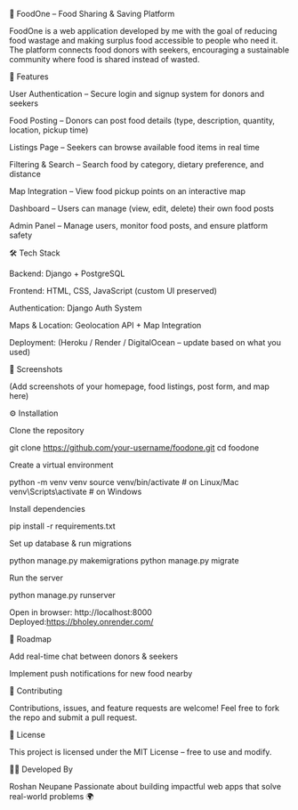 🍲 FoodOne – Food Sharing & Saving Platform

FoodOne is a web application developed by me with the goal of reducing food wastage and making surplus food accessible to people who need it. The platform connects food donors with seekers, encouraging a sustainable community where food is shared instead of wasted.

🚀 Features

User Authentication – Secure login and signup system for donors and seekers

Food Posting – Donors can post food details (type, description, quantity, location, pickup time)

Listings Page – Seekers can browse available food items in real time

Filtering & Search – Search food by category, dietary preference, and distance

Map Integration – View food pickup points on an interactive map

Dashboard – Users can manage (view, edit, delete) their own food posts

Admin Panel – Manage users, monitor food posts, and ensure platform safety

🛠️ Tech Stack

Backend: Django + PostgreSQL

Frontend: HTML, CSS, JavaScript (custom UI preserved)

Authentication: Django Auth System

Maps & Location: Geolocation API + Map Integration

Deployment: (Heroku / Render / DigitalOcean – update based on what you used)

📸 Screenshots

(Add screenshots of your homepage, food listings, post form, and map here)

⚙️ Installation

Clone the repository

git clone https://github.com/your-username/foodone.git
cd foodone


Create a virtual environment

python -m venv venv
source venv/bin/activate   # on Linux/Mac
venv\Scripts\activate      # on Windows


Install dependencies

pip install -r requirements.txt


Set up database & run migrations

python manage.py makemigrations
python manage.py migrate


Run the server

python manage.py runserver


Open in browser: http://localhost:8000
Deployed:https://bholey.onrender.com/

📌 Roadmap

 Add real-time chat between donors & seekers

 Implement push notifications for new food nearby


🤝 Contributing

Contributions, issues, and feature requests are welcome!
Feel free to fork the repo and submit a pull request.

📄 License

This project is licensed under the MIT License – free to use and modify.

👨‍💻 Developed By

Roshan Neupane
Passionate about building impactful web apps that solve real-world problems 🌍
